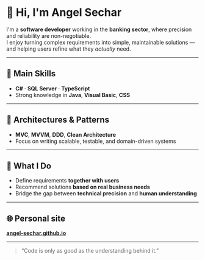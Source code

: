 # 👋 Hi, I'm Angel Sechar

I'm a **software developer** working in the **banking sector**, where precision and reliability are non-negotiable.  
I enjoy turning complex requirements into simple, maintainable solutions — and helping users refine what they *actually* need.

---

## 🧠 Main Skills
- **C#** · **SQL Server** · **TypeScript**
- Strong knowledge in **Java**, **Visual Basic**, **CSS**

---

## 🧩 Architectures & Patterns
- **MVC**, **MVVM**, **DDD**, **Clean Architecture**
- Focus on writing scalable, testable, and domain-driven systems

---

## 🧭 What I Do
- Define requirements **together with users**
- Recommend solutions **based on real business needs**
- Bridge the gap between **technical precision** and **human understanding**

---

## 🌐 Personal site
[**angel-sechar.github.io**](https://angel-sechar.github.io)

---

> “Code is only as good as the understanding behind it.”
